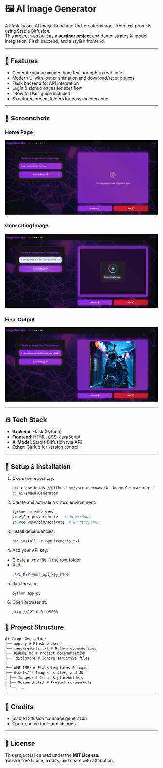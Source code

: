 # 🖼️ AI Image Generator

A Flask-based AI Image Generator that creates images from text prompts using Stable Diffusion.  
This project was built as a **seminar project** and demonstrates AI model integration, Flask backend, and a stylish frontend.

---

## 🚀 Features
- Generate unique images from text prompts in real-time
- Modern UI with loader animation and download/reset options
- Flask backend for API integration
- Login & signup pages for user flow
- "How to Use" guide included
- Structured project folders for easy maintenance

---

## 📸 Screenshots

### Home Page
![Home Page](Assets/Screenshots/home.png)

### Generating Image
![Loading](Assets/Screenshots/loading.png)

### Final Output
![Result](Assets/Screenshots/result.png)

---

## ⚙️ Tech Stack
- **Backend**: Flask (Python)
- **Frontend**: HTML, CSS, JavaScript
- **AI Model**: Stable Diffusion (via API)
- **Other**: GitHub for version control

---

## 🔑 Setup & Installation
1. Clone the repository:
   ```bash
   git clone https://github.com/your-username/Ai-Image-Generator.git
   cd Ai-Image-Generator

2. Create and activate a virtual environment:
   ```bash
   python -m venv venv
   venv\Scripts\activate   # On Windows
   source venv/bin/activate  # On Mac/Linux
   
3. Install dependencies:
   ```bash
   pip install -r requirements.txt

4. Add your API key:
- Create a .env file in the root folder.
- Add:
  ```bash
   API_KEY=your_api_key_here

5. Run the app:
   ```bash
   python app.py

6. Open browser at:
   ```bash
   http://127.0.0.1:5000

## 📂 Project Structure  
  ```
Ai-Image-Generator/
│── app.py # Flask backend
│── requirements.txt # Python dependencies
│── README.md # Project documentation
│── .gitignore # Ignore sensitive files
│
├── WEB-INF/ # Flask templates & logic
├── Assets/ # Images, styles, and JS
│ ├── Images/ # Icons & placeholders
│ ├── Screenshots/ # Project screenshots
│ └── ...
  ```

---

## 🙌 Credits  

- Stable Diffusion for image generation  
- Open-source tools and libraries   

---

## 📜 License  

This project is licensed under the **MIT License**.  
You are free to use, modify, and share with attribution.  
